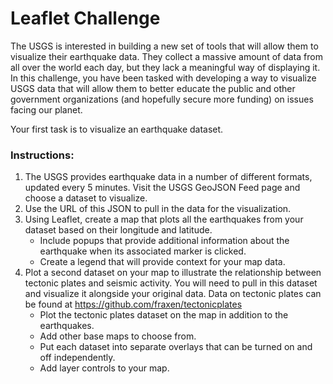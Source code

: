 # Leaflet Challenge

The USGS is interested in building a new set of tools that will allow them to visualize their earthquake data. They collect a massive amount of data from all over the world each day, but they lack a meaningful way of displaying it. In this challenge, you have been tasked with developing a way to visualize USGS data that will allow them to better educate the public and other government organizations (and hopefully secure more funding) on issues facing our planet.

Your first task is to visualize an earthquake dataset.

### Instructions: 
1. The USGS provides earthquake data in a number of different formats, updated every 5 minutes. Visit the USGS GeoJSON Feed page and choose a dataset to visualize.
2. Use the URL of this JSON to pull in the data for the visualization.
3. Using Leaflet, create a map that plots all the earthquakes from your dataset based on their longitude and latitude.
    * Include popups that provide additional information about the earthquake when its associated marker is clicked.
    * Create a legend that will provide context for your map data.
4. Plot a second dataset on your map to illustrate the relationship between tectonic plates and seismic activity. You will need to pull in this dataset and visualize it alongside your original data. Data on tectonic plates can be found at https://github.com/fraxen/tectonicplates
    * Plot the tectonic plates dataset on the map in addition to the earthquakes.
    * Add other base maps to choose from.
    * Put each dataset into separate overlays that can be turned on and off independently.
    * Add layer controls to your map.
